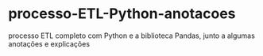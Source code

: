 # processo-ETL-Python-anotacoes
 processo ETL completo com Python e a biblioteca Pandas, junto a algumas anotações e explicações
